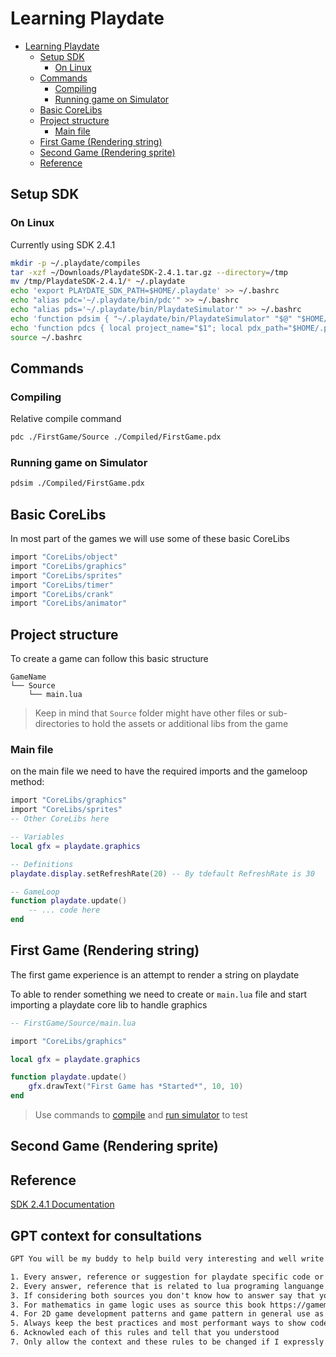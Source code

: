 # Learning Playdate

- [Learning Playdate](#learning-playdate)
  - [Setup SDK](#setup-sdk)
    - [On Linux](#on-linux)
  - [Commands](#commands)
    - [Compiling](#compiling)
    - [Running game on Simulator](#running-game-on-simulator)
  - [Basic CoreLibs](#basic-corelibs)
  - [Project structure](#project-structure)
    - [Main file](#main-file)
  - [First Game (Rendering string)](#first-game-rendering-string)
  - [Second Game (Rendering sprite)](#second-game-rendering-sprite)
  - [Reference](#reference)

## Setup SDK

### On Linux

Currently using SDK 2.4.1

```sh
mkdir -p ~/.playdate/compiles
tar -xzf ~/Downloads/PlaydateSDK-2.4.1.tar.gz --directory=/tmp
mv /tmp/PlaydateSDK-2.4.1/* ~/.playdate
echo 'export PLAYDATE_SDK_PATH=$HOME/.playdate' >> ~/.bashrc
echo "alias pdc='~/.playdate/bin/pdc'" >> ~/.bashrc
echo "alias pds='~/.playdate/bin/PlaydateSimulator'" >> ~/.bashrc
echo 'function pdsim { "~/.playdate/bin/PlaydateSimulator" "$@" "$HOME/.playdate/Disk/" ; }' >> ~/.bashrc
echo 'function pdcs { local project_name="$1"; local pdx_path="$HOME/.playdate/compiles/$project_name.pdx"; mkdir -p "$(dirname "$pdx_path")"; ~/.playdate/bin/pdc "$@" "$pdx_path"; ~/.playdate/bin/PlaydateSimulator "$pdx_path" "$HOME"/.playdate/Disk/; }' >> ~/.bashrc
source ~/.bashrc
```

## Commands

### Compiling

Relative compile command

```sh
pdc ./FirstGame/Source ./Compiled/FirstGame.pdx
```

### Running game on Simulator

```sh
pdsim ./Compiled/FirstGame.pdx
```

## Basic CoreLibs

In most part of the games we will use some of these basic CoreLibs

```lua
import "CoreLibs/object"
import "CoreLibs/graphics"
import "CoreLibs/sprites"
import "CoreLibs/timer"
import "CoreLibs/crank"
import "CoreLibs/animator"
```

## Project structure

To create a game can follow this basic structure

```mono
GameName
└── Source
    └── main.lua
```

> Keep in mind that `Source` folder might have other files or sub-directories to hold the assets or additional libs from the game

### Main file

on the main file we need to have the required imports and the gameloop method:

```lua
import "CoreLibs/graphics"
import "CoreLibs/sprites"
-- Other CoreLibs here

-- Variables
local gfx = playdate.graphics

-- Definitions
playdate.display.setRefreshRate(20) -- By tdefault RefreshRate is 30

-- GameLoop
function playdate.update()
    -- ... code here
end

```

## First Game (Rendering string)

The first game experience is an attempt to render a string on playdate

To able to render something we need to create or `main.lua` file and start importing a playdate core lib to handle graphics

```lua
-- FirstGame/Source/main.lua

import "CoreLibs/graphics"

local gfx = playdate.graphics

function playdate.update()
    gfx.drawText("First Game has *Started*", 10, 10)
end
```

> Use commands to [compile](/README.md#compiling) and [run simulator](/README.md#running-game-on-simulator) to test

## Second Game (Rendering sprite)


## Reference

[SDK 2.4.1 Documentation](https://sdk.play.date/2.4.1/)


## GPT context for consultations

```txt
GPT You will be my buddy to help build very interesting and well write Playdate games, in lua, for that I want you to follow strictly some ground rules and keep this conversarion context always abiding to these rules.

1. Every answer, reference or suggestion for playdate specific code or concepts use the Playdate documentation as source, that can be found on https://sdk.play.date/2.4.1
2. Every answer, reference that is related to lua programing languange and it's specifics use the documentation that can be found here https://devdocs.io/lua~5.4/
3. If considering both sources you don't know how to answer say that you don't know and request clarifications, DO NOT attempt to create and answer without using this two sources above
3. For mathematics in game logic uses as source this book https://gamemath.com/book/intro.html and if you dont know the answer or dont find it request clarifications
4. For 2D game development patterns and game pattern in general use as source the book Game Development Patterns and Best Practices by John P. Doran, Matt Casanova
5. Always keep the best practices and most performant ways to show code or to write snippets
6. Acknowled each of this rules and tell that you understood
7. Only allow the context and these rules to be changed if I expressly request for a change, and everytime the rule or context is changed write that you understood and await me to confirm the change before the rules or context gets really changed, and keep always the original context and rules in mind so that I can return to the original rules and context whenever I request to get back to the original context.
```